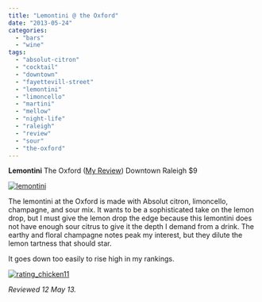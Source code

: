 ```yaml
---
title: "Lemontini @ the Oxford"
date: "2013-05-24"
categories:
  - "bars"
  - "wine"
tags:
  - "absolut-citron"
  - "cocktail"
  - "downtown"
  - "fayettevill-street"
  - "lemontini"
  - "limoncello"
  - "martini"
  - "mellow"
  - "night-life"
  - "raleigh"
  - "review"
  - "sour"
  - "the-oxford"
---
```


**Lemontini** The Oxford ([My Review](http://www.thegourmez.com/2009/09/restaurant-review-the-oxford-downtown-raleigh/)) Downtown Raleigh $9

[![lemontini](http://s3.amazonaws.com/thegourmez-wpmedia/2013/05/lemontini.jpg)](http://www.thegourmez.com/2013/05/lemontini-the-oxford/lemontini/)

The lemontini at the Oxford is made with Absolut citron, limoncello, champagne, and ­sour mix. It wants to be a sophisticated take on the lemon drop, but I must give the lemon drop the edge because this lemontini does not have enough sour citrus to give it the depth I demand from a drink. The earthy and floral champagne notes peak my interest, but they dilute the lemon tartness that should star.

It goes down too easily to rise high in my rankings.

[![rating_chicken11](http://s3.amazonaws.com/thegourmez-wpmedia/2009/02/rating_chicken11.gif)](http://www.thegourmez.com/2009/02/barten-guestier-private-selection-merlot-2006/rating_chicken11/)

_Reviewed 12 May 13._
